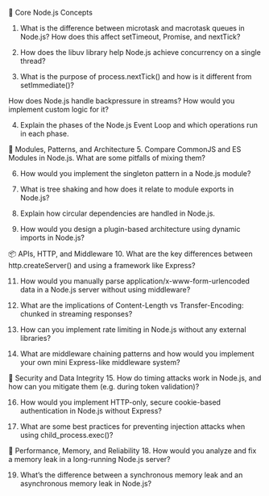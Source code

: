 🔄 Core Node.js Concepts
1. What is the difference between microtask and macrotask queues in Node.js? How does this affect setTimeout, Promise, and nextTick?

2. How does the libuv library help Node.js achieve concurrency on a single thread?

3. What is the purpose of process.nextTick() and how is it different from setImmediate()?

How does Node.js handle backpressure in streams? How would you implement custom logic for it?

4. Explain the phases of the Node.js Event Loop and which operations run in each phase.

🧱 Modules, Patterns, and Architecture
5. Compare CommonJS and ES Modules in Node.js. What are some pitfalls of mixing them?

6. How would you implement the singleton pattern in a Node.js module?

7. What is tree shaking and how does it relate to module exports in Node.js?

8. Explain how circular dependencies are handled in Node.js.

9. How would you design a plugin-based architecture using dynamic imports in Node.js?

📦 APIs, HTTP, and Middleware
10. What are the key differences between http.createServer() and using a framework like Express?

11. How would you manually parse application/x-www-form-urlencoded data in a Node.js server without using middleware?

12. What are the implications of Content-Length vs Transfer-Encoding: chunked in streaming responses?

13. How can you implement rate limiting in Node.js without any external libraries?

14. What are middleware chaining patterns and how would you implement your own mini Express-like middleware system?

🔐 Security and Data Integrity
15. How do timing attacks work in Node.js, and how can you mitigate them (e.g. during token validation)?

16. How would you implement HTTP-only, secure cookie-based authentication in Node.js without Express?

17. What are some best practices for preventing injection attacks when using child_process.exec()?

🚀 Performance, Memory, and Reliability
18. How would you analyze and fix a memory leak in a long-running Node.js server?

19. What’s the difference between a synchronous memory leak and an asynchronous memory leak in Node.js?